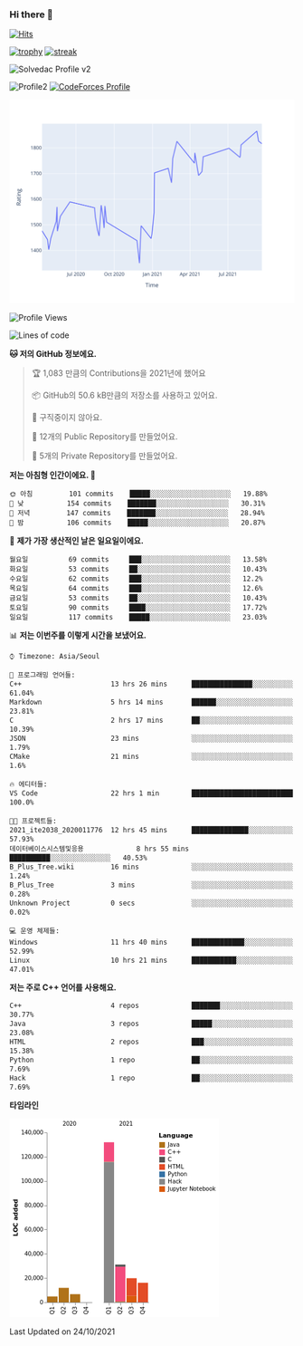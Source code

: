### Hi there 👋

<!--
**ingyu1008/ingyu1008** is a ✨ _special_ ✨ repository because its `README.md` (this file) appears on your GitHub profile.

Here are some ideas to get you started:

- 🔭 I’m currently working on ...
- 🌱 I’m currently learning ...
- 👯 I’m looking to collaborate on ...
- 🤔 I’m looking for help with ...
- 💬 Ask me about ...
- 📫 How to reach me: ...
- 😄 Pronouns: ...
- ⚡ Fun fact: ...
[![Github Profile](https://github-readme-stats.vercel.app/api?username=ingyu1008&count_private=true&hide=contribs,prs&show_icons=true&theme=vue-dark)](https://github.com/ingyu1008)  
-->
[![Hits](https://hits.seeyoufarm.com/api/count/incr/badge.svg?url=https%3A%2F%2Fgithub.com%2Fingyu1008)](https://github.com/ingyu1008)

[![trophy](https://github-profile-trophy.vercel.app/?username=ingyu1008&row=2&column=3&theme=flat)](https://github.com/ryo-ma/github-profile-trophy)
[![streak](https://github-readme-streak-stats.herokuapp.com/?user=ingyu1008)](https://github.com/ingyu1008)

<!-- ![Solvedac Profile](http://mazassumnida.wtf/api/v2/generate_badge?boj=ingyu1008) -->
![Solvedac Profile v2](https://github-readme-solvedac.hyp3rflow.vercel.app/api/?handle=ingyu1008)

![Profile2](https://github-readme-stats.vercel.app/api?username=ingyu1008&show_icons=true&hide_border=true&count_private=true)
[![CodeForces Profile](http://cf.leed.at?id=MatWhyTle)](https://codeforces.com/profile/MatWhyTle)

![Codeforces Graph](https://github.com/ingyu1008/Algorithm-Problem-Solving/blob/master/cfStats.svg)

<!--START_SECTION:waka-->
![Profile Views](http://img.shields.io/badge/Profile%20Views-0-blue)

![Lines of code](https://img.shields.io/badge/%EC%A0%80%EB%8A%94%20%EC%97%AC%ED%83%9C%EA%B9%8C%EC%A7%80%20-222428%20%EC%A4%84%EC%9D%98%20%EC%BD%94%EB%93%9C%EB%A5%BC%20%EC%9E%91%EC%84%B1%ED%96%88%EC%96%B4%EC%9A%94.-blue)

**🐱 저의 GitHub 정보에요.** 

> 🏆 1,083 만큼의 Contributions을 2021년에 했어요
 > 
> 📦 GitHub의 50.6 kB만큼의 저장소를 사용하고 있어요. 
 > 
> 🚫 구직중이지 않아요.
 > 
> 📜 12개의 Public Repository를 만들었어요. 
 > 
> 🔑 5개의 Private Repository를 만들었어요.  
 > 
**저는 아침형 인간이에요. 🐤** 

```text
🌞 아침         101 commits    █████░░░░░░░░░░░░░░░░░░░░   19.88% 
🌆 낮　         154 commits    ███████░░░░░░░░░░░░░░░░░░   30.31% 
🌃 저녁         147 commits    ███████░░░░░░░░░░░░░░░░░░   28.94% 
🌙 밤　         106 commits    █████░░░░░░░░░░░░░░░░░░░░   20.87%

```
📅 **제가 가장 생산적인 날은 일요일이에요.** 

```text
월요일          69 commits     ███░░░░░░░░░░░░░░░░░░░░░░   13.58% 
화요일          53 commits     ██░░░░░░░░░░░░░░░░░░░░░░░   10.43% 
수요일          62 commits     ███░░░░░░░░░░░░░░░░░░░░░░   12.2% 
목요일          64 commits     ███░░░░░░░░░░░░░░░░░░░░░░   12.6% 
금요일          53 commits     ██░░░░░░░░░░░░░░░░░░░░░░░   10.43% 
토요일          90 commits     ████░░░░░░░░░░░░░░░░░░░░░   17.72% 
일요일          117 commits    █████░░░░░░░░░░░░░░░░░░░░   23.03%

```


📊 **저는 이번주를 이렇게 시간을 보냈어요.** 

```text
⌚︎ Timezone: Asia/Seoul

💬 프로그래밍 언어들: 
C++                      13 hrs 26 mins      ███████████████░░░░░░░░░░   61.04% 
Markdown                 5 hrs 14 mins       ██████░░░░░░░░░░░░░░░░░░░   23.81% 
C                        2 hrs 17 mins       ██░░░░░░░░░░░░░░░░░░░░░░░   10.39% 
JSON                     23 mins             ░░░░░░░░░░░░░░░░░░░░░░░░░   1.79% 
CMake                    21 mins             ░░░░░░░░░░░░░░░░░░░░░░░░░   1.6%

🔥 에디터들: 
VS Code                  22 hrs 1 min        █████████████████████████   100.0%

🐱‍💻 프로젝트들: 
2021_ite2038_2020011776  12 hrs 45 mins      ██████████████░░░░░░░░░░░   57.93% 
데이터베이스시스템및응용             8 hrs 55 mins       ██████████░░░░░░░░░░░░░░░   40.53% 
B_Plus_Tree.wiki         16 mins             ░░░░░░░░░░░░░░░░░░░░░░░░░   1.24% 
B_Plus_Tree              3 mins              ░░░░░░░░░░░░░░░░░░░░░░░░░   0.28% 
Unknown Project          0 secs              ░░░░░░░░░░░░░░░░░░░░░░░░░   0.02%

💻 운영 체제들: 
Windows                  11 hrs 40 mins      █████████████░░░░░░░░░░░░   52.99% 
Linux                    10 hrs 21 mins      ███████████░░░░░░░░░░░░░░   47.01%

```

**저는 주로 C++ 언어를 사용해요.** 

```text
C++                      4 repos             ███████░░░░░░░░░░░░░░░░░░   30.77% 
Java                     3 repos             █████░░░░░░░░░░░░░░░░░░░░   23.08% 
HTML                     2 repos             ███░░░░░░░░░░░░░░░░░░░░░░   15.38% 
Python                   1 repo              ██░░░░░░░░░░░░░░░░░░░░░░░   7.69% 
Hack                     1 repo              ██░░░░░░░░░░░░░░░░░░░░░░░   7.69%

```


**타임라인**

![Chart not found](https://raw.githubusercontent.com/ingyu1008/ingyu1008/main/charts/bar_graph.png) 


 Last Updated on 24/10/2021
<!--END_SECTION:waka-->
